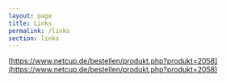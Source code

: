 ```yaml
---
layout: page
title: Links
permalink: /links
section: links
---
```

[https://www.netcup.de/bestellen/produkt.php?produkt=2058](https://www.netcup.de/bestellen/produkt.php?produkt=2058)